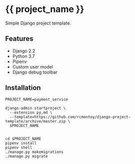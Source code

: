 # {{ project_name }}

Simple Django project template.

## Features
* Django 2.2
* Python 3.7
* Pipenv
* Custom user model
* Django debug toolbar

## Installation
```shell
PROJECT_NAME=payment_service

django-admin startproject \
  --extension py,md \
  --template=https://github.com/rcmontoy/django-project-template/archive/master.zip \
  $PROJECT_NAME


cd $PROJECT_NAME
pipenv install
pipenv shell
./manage.py makemigrations
./manage.py migrate
```
